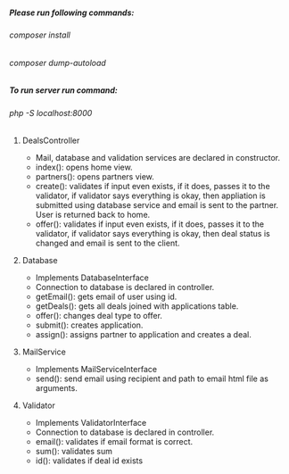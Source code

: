##### Please run following commands:
###### composer install
###### composer dump-autoload
##### To run server run command:
###### php -S localhost:8000

1. DealsController

    * Mail, database and validation services are declared in constructor.
    * index(): opens home view.
    * partners(): opens partners view.
    * create(): validates if input even exists, if it does, passes
    it to the validator, if validator says everything is okay, then appliation
    is submitted using database service and email is sent to the partner. 
    User is returned back to home.
    * offer(): validates if input even exists, if it does, passes 
    it to the validator, if validator says everything is okay, then deal status is
    changed and email is sent to the client.
    
1. Database

    * Implements DatabaseInterface
    * Connection to database is declared in controller.
    * getEmail(): gets email of user using id.
    * getDeals(): gets all deals joined with applications table.
    * offer(): changes deal type to offer.
    * submit(): creates application.
    * assign(): assigns partner to application and creates a deal.

1. MailService

    * Implements MailServiceInterface
    * send(): send email using recipient and path to email html file as arguments.

1. Validator

    * Implements ValidatorInterface
    * Connection to database is declared in controller.
    * email(): validates if email format is correct.
    * sum(): validates sum
    * id(): validates if deal id exists
